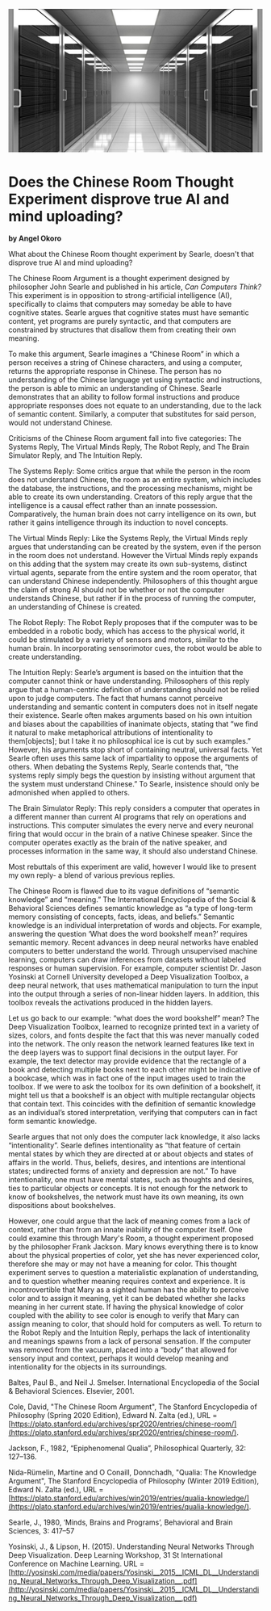 ![alt text](Assets/195702-1200x675.jpg)

# Does the Chinese Room Thought Experiment disprove true AI and mind uploading?

**by Angel Okoro**

What about the Chinese Room thought experiment by Searle, doesn't that disprove true AI and mind uploading?

The Chinese Room Argument is a thought experiment designed by philosopher John Searle and published in his article, *Can Computers Think?* This experiment is in opposition to strong-artificial intelligence (AI), specifically to claims that computers may someday be able to have cognitive states. Searle argues that cognitive states must have semantic content, yet programs are purely syntactic, and that computers are constrained by structures that disallow them from creating their own meaning.

To make this argument, Searle imagines a “Chinese Room” in which a person receives a string of Chinese characters, and using a computer, returns the appropriate response in Chinese. The person has no understanding of the Chinese language yet using syntactic and instructions, the person is able to mimic an understanding of Chinese. Searle demonstrates that an ability to follow formal instructions and produce appropriate responses does not equate to an understanding, due to the lack of semantic content. Similarly, a computer that substitutes for said person, would not understand Chinese.

Criticisms of the Chinese Room argument fall into five categories: The Systems Reply, The Virtual Minds Reply, The Robot Reply, and The Brain Simulator Reply, and The Intuition Reply.

The Systems Reply: Some critics argue that while the person in the room does not understand Chinese, the room as an entire system, which includes the database, the instructions, and the processing mechanisms, might be able to create its own understanding. Creators of this reply argue that the intelligence is a causal effect rather than an innate possession. Comparatively, the human brain does not carry intelligence on its own, but rather it gains intelligence through its induction to novel concepts.

The Virtual Minds Reply: Like the Systems Reply, the Virtual Minds reply argues that understanding can be created by the system, even if the person in the room does not understand. However the Virtual Minds reply expands on this adding that the system may create its own sub-systems, distinct virtual agents, separate from the entire system and the room operator, that can understand Chinese independently. Philosophers of this thought argue the claim of strong AI should not be whether or not the computer understands Chinese, but rather if in the process of running the computer, an understanding of Chinese is created.

The Robot Reply: The Robot Reply proposes that if the computer was to be embedded in a robotic body, which has access to the physical world, it could be stimulated by a variety of sensors and motors, similar to the human brain. In incorporating sensorimotor cues, the robot would be able to create understanding.

The Intuition Reply: Searle’s argument is based on the intuition that the computer cannot think or have understanding. Philosophers of this reply argue that a human-centric definition of understanding should not be relied upon to judge computers. The fact that humans cannot perceive understanding and semantic content in computers does not in itself negate their existence. Searle often makes arguments based on his own intuition and biases about the capabilities of inanimate objects, stating that “we find it natural to make metaphorical attributions of intentionality to them[objects]; but I take it no philosophical ice is cut by such examples.” However, his arguments stop short of containing neutral, universal facts. Yet Searle often uses this same lack of impartiality to oppose the arguments of others. When debating the Systems Reply, Searle contends that, “the systems reply simply begs the question by insisting without argument that the system must understand Chinese.” To Searle, insistence should only be admonished when applied to others.

The Brain Simulator Reply: This reply considers a computer that operates in a different manner than current AI programs that rely on operations and instructions. This computer simulates the every nerve and every neuronal firing that would occur in the brain of a native Chinese speaker. Since the computer operates exactly as the brain of the native speaker, and processes information in the same way, it should also understand Chinese.

Most rebuttals of this experiment are valid, however I would like to present my own reply- a blend of various previous replies.

The Chinese Room is flawed due to its vague definitions of “semantic knowledge” and “meaning.” The International Encyclopedia of the Social & Behavioral Sciences defines semantic knowledge as “a type of long-term memory consisting of concepts, facts, ideas, and beliefs.” Semantic knowledge is an individual interpretation of words and objects. For example, answering the question ‘What does the word bookshelf mean?’ requires semantic memory. Recent advances in deep neural networks have enabled computers to better understand the world. Through unsupervised machine learning, computers can draw inferences from datasets without labeled responses or human supervision. For example, computer scientist Dr. Jason Yosinski at Cornell University developed a Deep Visualization Toolbox, a deep neural network, that uses mathematical manipulation to turn the input into the output through a series of non-linear hidden layers. In addition, this toolbox reveals the activations produced in the hidden layers.

Let us go back to our example: “what does the word bookshelf” mean? The Deep Visualization Toolbox, learned to recognize printed text in a variety of sizes, colors, and fonts despite the fact that this was never manually coded into the network. The only reason the network learned features like text in the deep layers was to support final decisions in the output layer. For example, the text detector may provide evidence that the rectangle of a book and detecting multiple books next to each other might be indicative of a bookcase, which was in fact one of the input images used to train the toolbox. If we were to ask the toolbox for its own definition of a bookshelf, it might tell us that a bookshelf is an object with multiple rectangular objects that contain text. This coincides with the definition of semantic knowledge as an individual’s stored interpretation, verifying that computers can in fact form semantic knowledge.

Searle argues that not only does the computer lack knowledge, it also lacks “intentionality”. Searle defines intentionality as “that feature of certain mental states by which they are directed at or about objects and states of affairs in the world. Thus, beliefs, desires, and intentions are intentional states; undirected forms of anxiety and depression are not.” To have intentionality, one must have mental states, such as thoughts and desires, ties to particular objects or concepts. It is not enough for the network to know of bookshelves, the network must have its own meaning, its own dispositions about bookshelves.

However, one could argue that the lack of meaning comes from a lack of context, rather than from an innate inability of the computer itself. One could examine this through Mary's Room, a thought experiment proposed by the philosopher Frank Jackson. Mary knows everything there is to know about the physical properties of color, yet she has never experienced color, therefore she may or may not have a meaning for color. This thought experiment serves to question a materialistic explanation of understanding, and to question whether meaning requires context and experience. It is incontrovertible that Mary as a sighted human has the ability to perceive color and to assign it meaning, yet it can be debated whether she lacks meaning in her current state. If having the physical knowledge of color coupled with the ability to see color is enough to verify that Mary can assign meaning to color, that should hold for computers as well. To return to the Robot Reply and the Intuition Reply, perhaps the lack of intentionality and meanings spawns from a lack of personal sensation. If the computer was removed from the vacuum, placed into a “body” that allowed for sensory input and context, perhaps it would develop meaning and intentionality for the objects in its surroundings.

Baltes, Paul B., and Neil J. Smelser. International Encyclopedia of the Social & Behavioral Sciences. Elsevier, 2001.

Cole, David, "The Chinese Room Argument", The Stanford Encyclopedia of Philosophy (Spring 2020 Edition), Edward N. Zalta (ed.), URL = [https://plato.stanford.edu/archives/spr2020/entries/chinese-room/](https://plato.stanford.edu/archives/spr2020/entries/chinese-room/).

Jackson, F., 1982, “Epiphenomenal Qualia”, Philosophical Quarterly, 32: 127–136.

Nida-Rümelin, Martine and O Conaill, Donnchadh, "Qualia: The Knowledge Argument", The Stanford Encyclopedia of Philosophy (Winter 2019 Edition), Edward N. Zalta (ed.), URL = [https://plato.stanford.edu/archives/win2019/entries/qualia-knowledge/](https://plato.stanford.edu/archives/win2019/entries/qualia-knowledge/).

Searle, J., 1980, ‘Minds, Brains and Programs’, Behavioral and Brain Sciences, 3: 417–57

Yosinski, J., & Lipson, H. (2015). Understanding Neural Networks Through Deep Visualization. Deep Learning Workshop, 31 St International Conference on Machine Learning. URL = [http://yosinski.com/media/papers/Yosinski__2015__ICML_DL__Understanding_Neural_Networks_Through_Deep_Visualization__.pdf](http://yosinski.com/media/papers/Yosinski__2015__ICML_DL__Understanding_Neural_Networks_Through_Deep_Visualization__.pdf)


